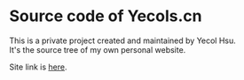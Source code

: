 Source code of Yecols.cn
=========

This is a private project created and maintained by Yecol Hsu.  
It's the source tree of my own personal website.

Site link is [here](http://yecols.cn/ "link").
